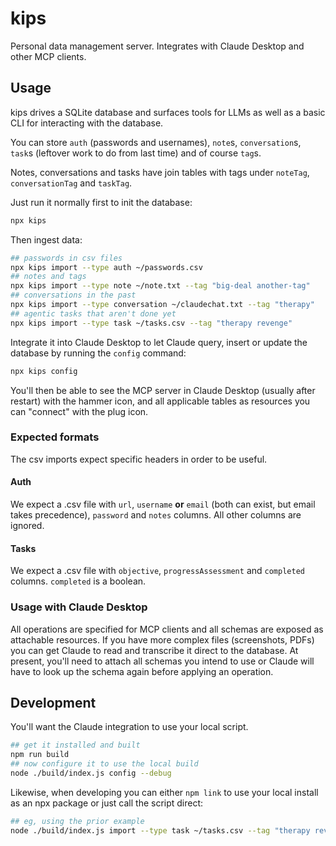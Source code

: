# kips

Personal data management server. Integrates with Claude Desktop and other MCP clients.

## Usage

kips drives a SQLite database and surfaces tools for LLMs as well as a basic CLI for interacting with the database.

You can store `auth` (passwords and usernames), `note`s, `conversation`s, `task`s (leftover work to do from last time) and of course `tag`s. 

Notes, conversations and tasks have join tables with tags under `noteTag`, `conversationTag` and `taskTag`.

Just run it normally first to init the database:

```bash
npx kips
```

Then ingest data:

```bash
## passwords in csv files
npx kips import --type auth ~/passwords.csv
## notes and tags
npx kips import --type note ~/note.txt --tag "big-deal another-tag"
## conversations in the past
npx kips import --type conversation ~/claudechat.txt --tag "therapy"
## agentic tasks that aren't done yet
npx kips import --type task ~/tasks.csv --tag "therapy revenge"
```

Integrate it into Claude Desktop to let Claude query, insert or update the database by running the `config` command:

```bash
npx kips config
```

You'll then be able to see the MCP server in Claude Desktop (usually after restart) with the hammer icon, and all applicable tables as resources you can "connect" with the plug icon.

### Expected formats

The csv imports expect specific headers in order to be useful.

#### Auth

We expect a .csv file with `url`, `username` **or** `email` (both can exist, but email takes precedence), `password` and `notes` columns. All other columns are ignored.

#### Tasks

We expect a .csv file with `objective`, `progressAssessment` and `completed` columns. `completed` is a boolean.

### Usage with Claude Desktop

All operations are specified for MCP clients and all schemas are exposed as attachable resources. If you have more complex files (screenshots, PDFs) you can get Claude to read and transcribe it direct to the database. At present, you'll need to attach all schemas you intend to use or Claude will have to look up the schema again before applying an operation.

## Development

You'll want the Claude integration to use your local script.

```bash
## get it installed and built
npm run build
## now configure it to use the local build
node ./build/index.js config --debug
```

Likewise, when developing you can either `npm link` to use your local install as an npx package or just call the script direct:

```bash
## eg, using the prior example
node ./build/index.js import --type task ~/tasks.csv --tag "therapy revenge"
```
